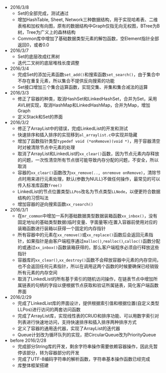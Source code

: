 - 2016/3/8
	- Set的全部完成，测试通过
	- 增加HashTable, Sheet, Network三种数据结构，用于实现哈希表、二维表格和加权有向图，原有的数据结构中Graph仅指无向无权图，BTree为B树，Tree为广义上的森林结构
	- Common库中增加了基础数据类型元素的解包函数，空Element指针全部返回0，或者0.0
- 2016/3/7
	- Set的底层改成红黑树
	- 迭代二叉树的底层堆栈长度调整
- 2016/3/4
	- 完成Set的添加元素函数`set_add()`和搜索函数`set_search()`，由于集合中不存在重复元素，所以集合不提供反向搜索的功能
	- Set接口增加三个集合运算函数，实现交集、并集和集合减法的运算
- 2016/3/3
	- 修正了容器的种类，取消HashSet和LinkedHashSet，合并为Set，采用AVL树实现，取消HashMap和LinkedHashMap，合并为Map，增加Graph
	- 定义Stack和Set的界面
- 2016/3/2
	- 修正了ArrayList中的错误，完成LinkedList的开发和测试
	- 快速排序和插入排序的实现移到`al_arraylist.c`中实现并隐藏
	- 增加了函数指针类型`typedef void (*onRemove)(void *)`，用于容器清空时对被清除节点中元素的处理
	- 取消了ArrayList和LinkedList的`xx_clear()`函数，因为节点元素内存释放的问题，一次性清空所有节点很可能导致内存分配的问题，不安全，所以取消
	- 容器的`xx_clear()`函数改为`xx_remove(.., onremove onRemove)`，清除节点时用来进行元素处理，默认(参数为NULL)不做任何操作，最常见的可以传入标准库函数`free()`
	- LinkedList的节点位置类型`LLPos`改名为节点类型`LLNode`，以便更符合数据结构的习惯叫法
	- 增加容器的逆向搜索函数`xx_rsearch()`
- 2016/3/1
	- 在`mr_common`中增加一系列基础数据类型数据装箱函数`xx_inbox()`，没有固定地址的基础类型数据(临时变量、字面量等)在置入容器前使用对应的装箱函数进行装箱以获得一个固定的内存指针
	- 所有容器中的元素在`xx_remove()`或`xx_replace()`函数后会返回元素指针，如果指针是由客户端程序通过`malloc()`,`realloc()`,`calloc()`函数分配的或通过`xx_inbox()`函数装箱获得的，那么客户端程序必须自行释放这些指针
	- 容器库的`xx_clear()`,`xx_destroy()`函数不会释放容器中元素的内存空间，也不会返回任何元素指针，所以在调用这两个函数的时候要确保已经销毁所有元素的内存空间
	- 取消了LinkedList的所有基于索引的随机访问操作，在链表节点中增加所属链表的句柄的字段以便根据节点获取和验证所属链表，简化客户端函数界面
- 2016/2/29
	- 完成了LinkedList库的界面设计，提供根据索引值和根据位置(自定义类型LLPos)进行访问的两套访问函数
	- 完成了ArrayList库，实现线性表的CRUD和排序功能、可以用数字索引对列表进行快速地访问，支持快速排序和插入排序两种排序方式
	- 定义了容器的通用迭代器，实现了ArrayList的迭代器
	- Queue计划改为循环队列的实现，把CircularQueue改为PriorityQueue
- before 2016/2/28
	- 完成部分String库的开发，剩余字符串操作需要依赖容器操作，因此先暂停该部分，转为容器部分的开发
	- 完成了UTF-8编码字符串的解析函数，字符串基本操作函数已经完成
	- 库整体框架搭建
